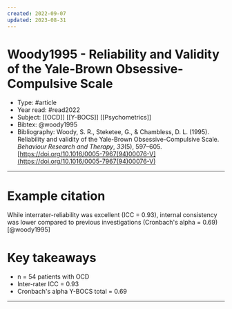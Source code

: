 ```yaml
---
created: 2022-09-07
updated: 2023-08-31
---
```

# Woody1995 - Reliability and Validity of the Yale-Brown Obsessive-Compulsive Scale

* Type: #article
* Year read: #read2022
* Subject: [[OCD]] [[Y-BOCS]] [[Psychometrics]]
* Bibtex: @woody1995
* Bibliography: Woody, S. R., Steketee, G., & Chambless, D. L. (1995). Reliability and validity of the Yale-Brown Obsessive-Compulsive Scale. _Behaviour Research and Therapy_, _33_(5), 597–605. [https://doi.org/10.1016/0005-7967(94)00076-V](https://doi.org/10.1016/0005-7967(94)00076-V)
---
# Example citation

While interrater-reliability was excellent (ICC = 0.93), internal consistency was lower compared to previous investigations (Cronbach's alpha = 0.69) [@woody1995]

# Key takeaways
* n = 54 patients with OCD
* Inter-rater ICC = 0.93
* Cronbach's alpha Y-BOCS total = 0.69

---
